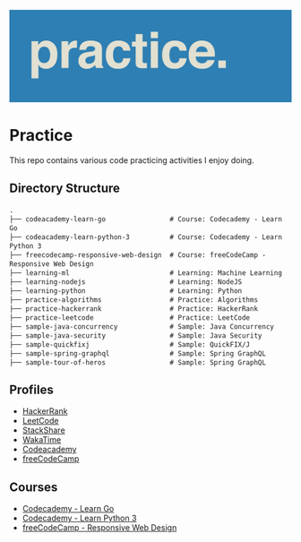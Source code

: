 ![Alt text](practice.png)

# Practice

This repo contains various code practicing activities I enjoy doing.

## Directory Structure
    .
    ├── codeacademy-learn-go                # Course: Codecademy - Learn Go
    ├── codeacademy-learn-python-3          # Course: Codecademy - Learn Python 3
    ├── freecodecamp-responsive-web-design  # Course: freeCodeCamp - Responsive Web Design
    ├── learning-ml                         # Learning: Machine Learning
    ├── learning-nodejs                     # Learning: NodeJS
    ├── learning-python                     # Learning: Python
    ├── practice-algorithms                 # Practice: Algorithms
    ├── practice-hackerrank                 # Practice: HackerRank
    ├── practice-leetcode                   # Practice: LeetCode
    ├── sample-java-concurrency             # Sample: Java Concurrency
    ├── sample-java-security                # Sample: Java Security
    ├── sample-quickfixj                    # Sample: QuickFIX/J
    ├── sample-spring-graphql               # Sample: Spring GraphQL
    ├── sample-tour-of-heros                # Sample: Spring GraphQL

## Profiles
* [HackerRank](https://www.hackerrank.com/popcristianvlad)
* [LeetCode](https://leetcode.com/popcristianvlad/)
* [StackShare](https://stackshare.io/popcristianvlad/)
* [WakaTime](https://wakatime.com/@popcristianvlad)
* [Codeacademy](https://www.codecademy.com/profiles/popcristianvlad)
* [freeCodeCamp](https://www.freecodecamp.org/popcristianvlad)

## Courses
* [Codecademy - Learn Go](https://www.codecademy.com/learn/learn-go)
* [Codecademy - Learn Python 3](https://www.codecademy.com/learn/learn-python-3)
* [freeCodeCamp - Responsive Web Design](https://www.freecodecamp.org/learn/2022/responsive-web-design)